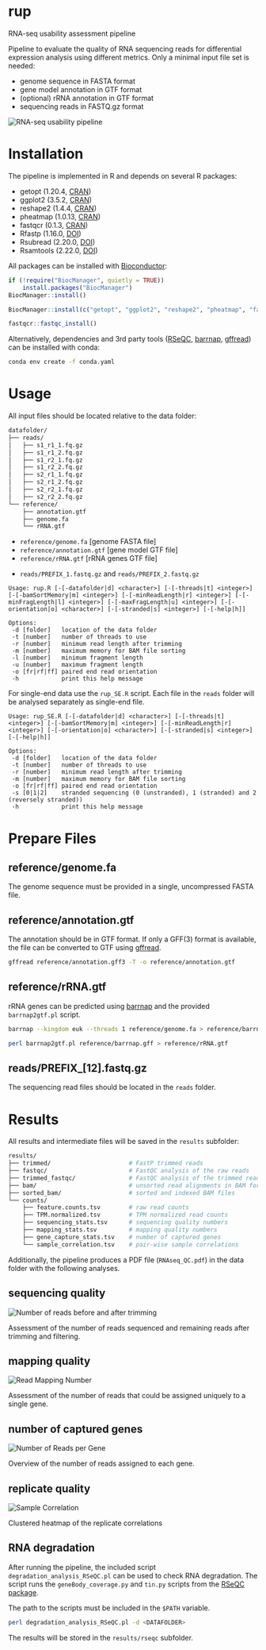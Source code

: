 # rup

RNA-seq usability assessment pipeline

Pipeline to evaluate the quality of RNA sequencing reads for differential expression analysis using different metrics. Only a minimal input file set is needed:

 - genome sequence in FASTA format
 - gene model annotation in GTF format
 - (optional) rRNA annotation in GTF format
 - sequencing reads in FASTQ.gz format
 <!-- - replicate to sample information in TSV format --> 

![RNA-seq usability pipeline](https://github.com/oliverrupp/rup/blob/main/images/Fig1.png?raw=true)


# Installation

The pipeline is implemented in R and depends on several R packages:

 - getopt (1.20.4, [CRAN](https://cran.r-project.org/web/packages/getopt/index.html))
 - ggplot2 (3.5.2, [CRAN](https://cran.r-project.org/web/packages/ggplot2/index.html))
 - reshape2 (1.4.4, [CRAN](https://cran.r-project.org/web/packages/reshape2/index.html))
 - pheatmap (1.0.13, [CRAN](https://cran.r-project.org/web/packages/pheatmap/index.html))
 - fastqcr (0.1.3, [CRAN](https://cran.r-project.org/web/packages/fastqcr/index.html))
 - Rfastp (1.16.0, [DOI](10.18129/B9.bioc.Rfastp))
 - Rsubread (2.20.0, [DOI](10.18129/B9.bioc.Rsubread))
 - Rsamtools (2.22.0, [DOI](10.18129/B9.bioc.Rsamtools))
 
All packages can be installed with [Bioconductor](https://bioconductor.org/): 

```R
if (!require("BiocManager", quietly = TRUE))
    install.packages("BiocManager")
BiocManager::install()

BiocManager::install(c("getopt", "ggplot2", "reshape2", "pheatmap", "fastqcr", "Rfastp", "Rsubread", "Rsamtools"))

fastqcr::fastqc_install()
```

Alternatively, dependencies and 3rd party tools ([RSeQC](https://rseqc.sourceforge.net/), [barrnap](https://github.com/tseemann/barrnap), [gffread](https://github.com/gpertea/gffread)) can be installed with conda:

```bash
conda env create -f conda.yaml
```


# Usage

All input files should be located relative to the data folder:


```bash
datafolder/
├── reads/
│   ├── s1_r1_1.fq.gz
│   ├── s1_r1_2.fq.gz
│   ├── s1_r2_1.fq.gz
│   ├── s1_r2_2.fq.gz
│   ├── s2_r1_1.fq.gz
│   ├── s2_r1_2.fq.gz
│   ├── s2_r2_1.fq.gz
│   ├── s2_r2_2.fq.gz
└── reference/
    ├── annotation.gtf
    ├── genome.fa
    └── rRNA.gtf
```

 - `reference/genome.fa` [genome FASTA file]
 - `reference/annotation.gtf` [gene model GTF file]
 - `reference/rRNA.gtf` [rRNA genes GTF file]
<!-- - `reference/samples.tsv` [replicate to sample mapping] -->
 - `reads/PREFIX_1.fastq.gz` and `reads/PREFIX_2.fastq.gz`


```
Usage: rup.R [-[-datafolder|d] <character>] [-[-threads|t] <integer>] [-[-bamSortMemory|m] <integer>] [-[-minReadLength|r] <integer>] [-[-minFragLength|l] <integer>] [-[-maxFragLength|u] <integer>] [-[-orientation|o] <character>] [-[-stranded|s] <integer>] [-[-help|h]]

Options:
 -d [folder]   location of the data folder
 -t [number]   number of threads to use
 -r [number]   minimum read length after trimming
 -m [number]   maximum memory for BAM file sorting
 -l [number]   minimum fragment length
 -u [number]   maximum fragment length
 -o [fr|rf|ff] paired end read orientation
 -h            print this help message
```

For single-end data use the `rup_SE.R` script. Each file in the `reads` folder will be analysed separately as single-end file.

```
Usage: rup_SE.R [-[-datafolder|d] <character>] [-[-threads|t] <integer>] [-[-bamSortMemory|m] <integer>] [-[-minReadLength|r] <integer>] [-[-orientation|o] <character>] [-[-stranded|s] <integer>] [-[-help|h]]

Options:
 -d [folder]   location of the data folder
 -t [number]   number of threads to use
 -r [number]   minimum read length after trimming
 -m [number]   maximum memory for BAM file sorting
 -o [fr|rf|ff] paired end read orientation
 -s [0|1|2]    stranded sequencing (0 (unstranded), 1 (stranded) and 2 (reversely stranded))
 -h            print this help message

```

# Prepare Files


## reference/genome.fa

The genome sequence must be provided in a single, uncompressed FASTA file.

## reference/annotation.gtf

The annotation should be in GTF format.
If only a GFF(3) format is available, the file can be converted to GTF using [gffread](https://github.com/gpertea/gffread).

```bash
gffread reference/annotation.gff3 -T -o reference/annotation.gtf
```

## reference/rRNA.gtf

rRNA genes can be predicted using [barrnap](https://github.com/tseemann/barrnap) and the provided `barrnap2gtf.pl` script.

```bash
barrnap --kingdom euk --threads 1 reference/genome.fa > reference/barrnap.gff

perl barrnap2gtf.pl reference/barrnap.gff > reference/rRNA.gtf
```

<!--
## reference/samples.tsv

A tab-delimited file with the sample names in the first column and the corresponding replicate names in the second column. The replicate names should be the same as the prefixes of the sequencing read files:

```bash
sample1<TAB>sample1_replicate1
sample1<TAB>sample1_replicate2
sample2<TAB>sample2_replicate1
sample2<TAB>sample2_replicate2
```
-->

## reads/PREFIX_[12].fastq.gz

The sequencing read files should be located in the `reads` folder.


# Results

All results and intermediate files will be saved in the `results` subfolder:

```bash
results/
├── trimmed/                      # FastP trimmed reads
├── fastqc/                       # FastQC analysis of the raw reads
├── trimmed_fastqc/               # FastQC analysis of the trimmed reads
├── bam/                          # unsorted read alignments in BAM format
├── sorted_bam/                   # sorted and indexed BAM files
└── counts/
    ├── feature.counts.tsv        # raw read counts
    ├── TPM.normalized.tsv        # TPM normalized read counts
    ├── sequencing_stats.tsv      # sequencing quality numbers
    ├── mapping_stats.tsv         # mapping quality numbers
    ├── gene_capture_stats.tsv    # number of captured genes
    └── sample_correlation.tsv    # pair-wise sample correlations
```


Additionally, the pipeline produces a PDF file (`RNAseq_QC.pdf`) in the data folder with the following analyses.

## sequencing quality 

![Number of reads before and after trimming](https://github.com/oliverrupp/rup/blob/main/images/Fig2.png?raw=true)

Assessment of the number of reads sequenced and remaining reads after trimming and filtering. 

## mapping quality

![Read Mapping Number](https://github.com/oliverrupp/rup/blob/main/images/Fig3.png?raw=true)

Assessment of the number of reads that could be assigned uniquely to a single gene.

## number of captured genes

![Number of Reads per Gene](https://github.com/oliverrupp/rup/blob/main/images/Fig4.png?raw=true)

Overview of the number of reads assigned to each gene.

## replicate quality

![Sample Correlation](https://github.com/oliverrupp/rup/blob/main/images/Fig5.png?raw=true)

Clustered heatmap of the replicate correlations


## RNA degradation

After running the pipeline, the included script `degradation_analysis_RSeQC.pl` can be used to check RNA degradation.
The script runs the `geneBody_coverage.py` and `tin.py` scripts from the [RSeQC package](https://rseqc.sourceforge.net/).

The path to the scripts must be included in the `$PATH` variable.

```bash
perl degradation_analysis_RSeQC.pl -d <DATAFOLDER>
```

The results will be stored in the `results/rseqc` subfolder.
